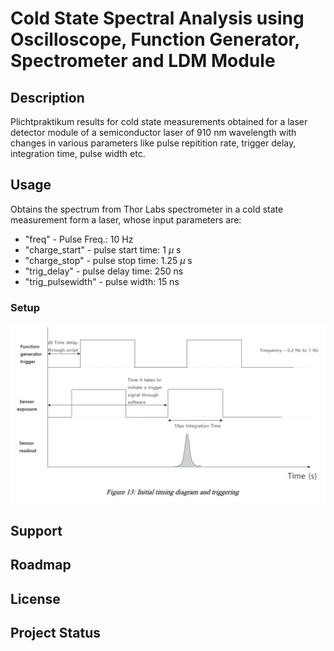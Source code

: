 # Cold State Spectral Analysis using Oscilloscope, Function Generator, Spectrometer and LDM Module

## Description

Plichtpraktikum results for cold state measurements obtained for a laser detector module of a semiconductor laser of 910 nm wavelength with changes in various parameters like pulse repitition rate, trigger delay, integration time, pulse width etc.

## Usage

Obtains the spectrum from Thor Labs spectrometer in a cold state measurement form a laser, whose input parameters are:

- "freq" - Pulse Freq.: 10 Hz
- "charge_start" - pulse start time: 1 $\mu$ s
- "charge_stop" - pulse stop time: 1.25 $\mu$ s
- "trig_delay" - pulse delay time: 250 ns
- "trig_pulsewidth" - pulse width: 15 ns

### Setup

![Timimg and Triggering Diagram](media/timing.png)

## Support

## Roadmap

## License

## Project Status
